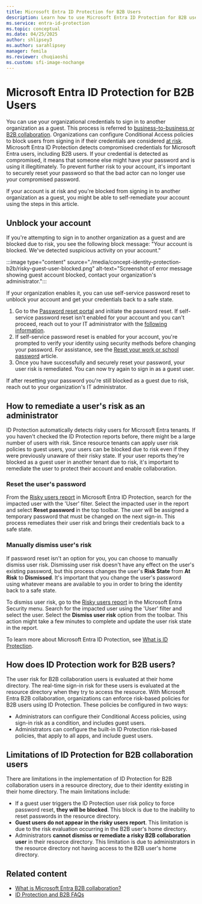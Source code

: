 ```yaml
---
title: Microsoft Entra ID Protection for B2B Users
description: Learn how to use Microsoft Entra ID Protection for B2B users to secure your organization. Discover benefits and steps to unblock accounts.
ms.service: entra-id-protection
ms.topic: conceptual
ms.date: 04/25/2025
author: shlipsey3
ms.author: sarahlipsey
manager: femila
ms.reviewer: chuqiaoshi
ms.custom: sfi-image-nochange
---
```

# Microsoft Entra ID Protection for B2B Users

You can use your organizational credentials to sign in to another organization as a guest. This process is referred to [business-to-business or B2B collaboration](../external-id/what-is-b2b.md). Organizations can configure Conditional Access policies to block users from signing in if their credentials are considered [at risk](concept-identity-protection-risks.md). Microsoft Entra ID Protection detects compromised credentials for Microsoft Entra users, including B2B users. If your credential is detected as compromised, it means that someone else might have your password and is using it illegitimately. To prevent further risk to your account, it's important to securely reset your password so that the bad actor can no longer use your compromised password.

If your account is at risk and you're blocked from signing in to another organization as a guest, you might be able to self-remediate your account using the steps in this article.

## Unblock your account

If you're attempting to sign in to another organization as a guest and are blocked due to risk, you see the following block message: "Your account is blocked. We've detected suspicious activity on your account." 

:::image type="content" source="./media/concept-identity-protection-b2b/risky-guest-user-blocked.png" alt-text="Screenshot of error message showing guest account blocked, contact your organization's administrator.":::

If your organization enables it, you can use self-service password reset to unblock your account and get your credentials back to a safe state.

1. Go to the [Password reset portal](https://passwordreset.microsoftonline.com/) and initiate the password reset. If self-service password reset isn't enabled for your account and you can't proceed, reach out to your IT administrator with the [following information](#how-to-remediate-a-users-risk-as-an-administrator).
1. If self-service password reset is enabled for your account, you're prompted to verify your identity using security methods before changing your password. For assistance, see the [Reset your work or school password](https://support.microsoft.com/account-billing/reset-your-work-or-school-password-using-security-info-23dde81f-08bb-4776-ba72-e6b72b9dda9e) article.
1. Once you have successfully and securely reset your password, your user risk is remediated. You can now try again to sign in as a guest user.

If after resetting your password you're still blocked as a guest due to risk, reach out to your organization's IT administrator.

## How to remediate a user's risk as an administrator

ID Protection automatically detects risky users for Microsoft Entra tenants. If you haven't checked the ID Protection reports before, there might be a large number of users with risk. Since resource tenants can apply user risk policies to guest users, your users can be blocked due to risk even if they were previously unaware of their risky state. If your user reports they're blocked as a guest user in another tenant due to risk, it's important to remediate the user to protect their account and enable collaboration. 

### Reset the user's password

From the [Risky users report](https://portal.azure.com/#blade/Microsoft_AAD_IAM/SecurityMenuBlade/RiskyUsers) in Microsoft Entra ID Protection, search for the impacted user with the 'User' filter. Select the impacted user in the report and select **Reset password** in the top toolbar. The user will be assigned a temporary password that must be changed on the next sign-in. This process remediates their user risk and brings their credentials back to a safe state.

### Manually dismiss user's risk

If password reset isn't an option for you, you can choose to manually dismiss user risk. Dismissing user risk doesn't have any effect on the user's existing password, but this process changes the user's **Risk State** from **At Risk** to **Dismissed**. It's important that you change the user's password using whatever means are available to you in order to bring the identity back to a safe state. 

To dismiss user risk, go to the [Risky users report](https://portal.azure.com/#blade/Microsoft_AAD_IAM/SecurityMenuBlade/RiskyUsers) in the Microsoft Entra Security menu. Search for the impacted user using the 'User' filter and select the user. Select the **Dismiss user risk** option from the toolbar. This action might take a few minutes to complete and update the user risk state in the report.

To learn more about Microsoft Entra ID Protection, see [What is ID Protection](overview-identity-protection.md).

## How does ID Protection work for B2B users?

The user risk for B2B collaboration users is evaluated at their home directory. The real-time sign-in risk for these users is evaluated at the resource directory when they try to access the resource. With Microsoft Entra B2B collaboration, organizations can enforce risk-based policies for B2B users using ID Protection. These policies be configured in two ways:

- Administrators can configure their Conditional Access policies, using sign-in risk as a condition, and includes guest users.
- Administrators can configure the built-in ID Protection risk-based policies, that apply to all apps, and include guest users.

## Limitations of ID Protection for B2B collaboration users

There are limitations in the implementation of ID Protection for B2B collaboration users in a resource directory, due to their identity existing in their home directory. The main limitations include:

- If a guest user triggers the ID Protection user risk policy to force password reset, **they will be blocked**. This block is due to the inability to reset passwords in the resource directory.
- **Guest users do not appear in the risky users report**. This limitation is due to the risk evaluation occurring in the B2B user's home directory.
- Administrators **cannot dismiss or remediate a risky B2B collaboration user** in their resource directory. This limitation is due to administrators in the resource directory not having access to the B2B user's home directory.

## Related content

- [What is Microsoft Entra B2B collaboration?](~/external-id/what-is-b2b.md)
- [ID Protection and B2B FAQs](id-protection-faq.yml)
